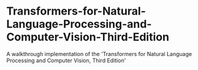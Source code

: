 # Transformers-for-Natural-Language-Processing-and-Computer-Vision-Third-Edition
A walkthrough implementation of the 'Transformers for Natural Language Processing and Computer Vision, Third Edition' 
